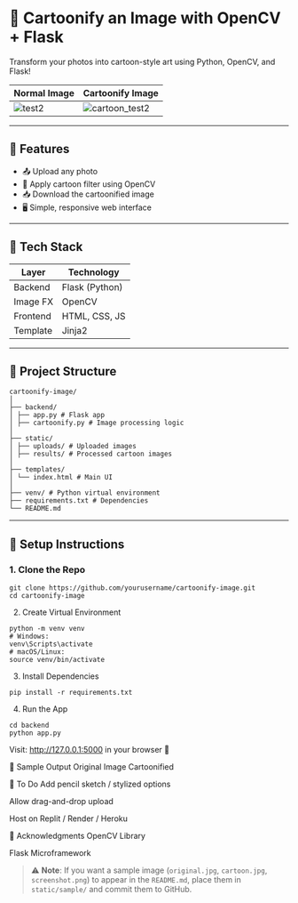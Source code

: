 # 🎨 Cartoonify an Image with OpenCV + Flask

Transform your photos into cartoon-style art using Python, OpenCV, and Flask!

| Normal Image                                       | Cartoonify Image                                               |
|----------------------------------------------------|----------------------------------------------------------------|
| ![test2](https://github.com/user-attachments/assets/2b632be3-4119-48f9-8a27-3384f0e95c59)  | ![cartoon_test2](https://github.com/user-attachments/assets/0b7ce7b5-c62b-4688-99b1-7638b93367f5)     |
---

## 📌 Features

- 📤 Upload any photo
- 🧠 Apply cartoon filter using OpenCV
- 📥 Download the cartoonified image
- 🖥️ Simple, responsive web interface

---

## 🧰 Tech Stack

| Layer     | Technology          |
|-----------|---------------------|
| Backend   | Flask (Python)      |
| Image FX  | OpenCV              |
| Frontend  | HTML, CSS, JS       |
| Template  | Jinja2              |

---

## 📁 Project Structure

```
cartoonify-image/
│
├── backend/
│ ├── app.py # Flask app
│ ├── cartoonify.py # Image processing logic
│
├── static/
│ ├── uploads/ # Uploaded images
│ ├── results/ # Processed cartoon images
│
├── templates/
│ └── index.html # Main UI
│
├── venv/ # Python virtual environment
├── requirements.txt # Dependencies
└── README.md
```

---

## 🚀 Setup Instructions

### 1. Clone the Repo

```
git clone https://github.com/yourusername/cartoonify-image.git
cd cartoonify-image
```
2. Create Virtual Environment
```
python -m venv venv
# Windows:
venv\Scripts\activate
# macOS/Linux:
source venv/bin/activate
```
3. Install Dependencies
```
pip install -r requirements.txt
```
4. Run the App
```
cd backend
python app.py
```
Visit: http://127.0.0.1:5000 in your browser 🚀


🧪 Sample Output
Original Image	Cartoonified

📌 To Do
 Add pencil sketch / stylized options

 Allow drag-and-drop upload

 Host on Replit / Render / Heroku


🙌 Acknowledgments
OpenCV Library

Flask Microframework


> ⚠️ **Note**: If you want a sample image (`original.jpg`, `cartoon.jpg`, `screenshot.png`) to appear in the `README.md`, place them in `static/sample/` and commit them to GitHub.


